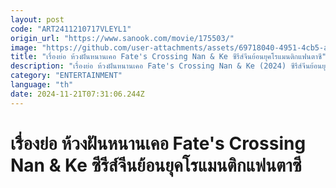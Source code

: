 ```yaml
---
layout: post
code: "ART2411210717VLEYL1"
origin_url: "https://www.sanook.com/movie/175503/"
image: "https://github.com/user-attachments/assets/69718040-4951-4cb5-aea8-eea130ace65c"
title: "เรื่องย่อ ห้วงฝันหนานเคอ Fate's Crossing Nan & Ke ซีรีส์จีนย้อนยุคโรแมนติกแฟนตาซี"
description: "เรื่องย่อ ห้วงฝันหนานเคอ Fate's Crossing Nan & Ke (2024) ซีรีส์จีนย้อนยุคโรแมนติกแฟนตาซี โชคชะตารักที่ข้ามมาจากอดีตชาติมาถึงภพนี้จะสิ้นสุดลงเมื่อใด? นำแสดงโดย หลี่เกอหยาง และ ฉีเหยียนตี๋ ดูได้แล้วทาง WeTV "
category: "ENTERTAINMENT"
language: "th"
date: 2024-11-21T07:31:06.244Z
---
```


# เรื่องย่อ ห้วงฝันหนานเคอ Fate's Crossing Nan & Ke ซีรีส์จีนย้อนยุคโรแมนติกแฟนตาซี